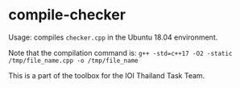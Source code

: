 # compile-checker

Usage: compiles `checker.cpp` in the Ubuntu 18.04 environment.

Note that the compilation command is: `g++ -std=c++17 -O2 -static /tmp/file_name.cpp -o /tmp/file_name`

This is a part of the toolbox for the IOI Thailand Task Team.
